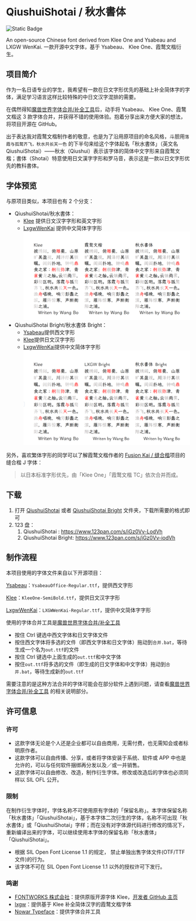 # QiushuiShotai / 秋水書体

![Static Badge](https://img.shields.io/badge/style-markdownlint-blue)

An open-source Chinese font derived from Klee One and Ysabeau and LXGW WenKai. 一款开源中文字体，基于 Ysabeau、 Klee
One、霞鹜文楷衍生。

## 项目简介

作为一名日语专业的学生，我希望有一款在日文字形优先的基础上补全简体字的字体，满足学习语言这样比较特殊的中日文汉字混排的需要。

在偶然得知[魔兽世界字体合并/补全工具](https://github.com/nowar-fonts/Warcraft-Font-Merger)后，动手将 Ysabeau、 Klee
One、霞鹜文楷这 3 款字体合并，并获得不错的使用体验。抱着分享出来方便大家的想法，将项目开源在 GitHub。

出于表达我对霞鹜文楷制作者的敬意，也是为了沿用原项目的命名风格，斗胆用`落霞与孤鹜齐飞，秋水共长天一色`
的下半句来给这个字体起名「秋水書体」（英文名
QiushuiShotai）——秋水（Qiushui）表示该字体的简体中文字形来自霞鹜文楷；書体（Shotai）特意使用日文漢字字形和罗马音，表示这是一款以日文字形优先的教科書体。

## 字体预览

与原项目类似，本项目也有 2 个分支：

- QiushuiShotai/秋水書体：
  - [Klee](https://github.com/fontworks-fonts/Klee) 提供日文汉字字形和英文字形
  - [LxgwWenKai](https://github.com/lxgw/LxgwWenKai) 提供中文简体字字形
    ![|500](documentation/preview-QiushuiShotai.png)
- QiushuiShotai Bright/秋水書体 Bright：
  - [Ysabeau](https://github.com/CatharsisFonts/Ysabeau)提供西文字形
  - [Klee](https://github.com/fontworks-fonts/Klee)提供日文汉字字形
  - [LxgwWenKai](https://github.com/lxgw/LxgwWenKai)提供中文简体字字形
    ![|500](documentation/preview-QiushuiShotai%20Bright.png)

另外，喜欢繁体字形的同学可以了解霞鹜文楷作者的 [Fusion Kai / 缝合楷](https://github.com/lxgw/FusionKai)项目的缝合楷 J 字体：

> 以日本标准字形优先，由「Klee One」「霞鹜文楷 TC」依次合并而成。

## 下载

1. 打开 [QiushuiShotai](QiushuiShotai) 或者 [QiushuiShotai Bright](QiushuiShotai%20Bright) 文件夹，下载所需要的格式即可
2. 123 盘：
   1. QiushuiShotai : <https://www.123pan.com/s/iGz0Vv-LodVh>
   2. QiushuiShotai Bright: <https://www.123pan.com/s/iGz0Vv-iodVh>

## 制作流程

本项目使用的字体文件来自以下开源项目：

[Ysabeau](https://github.com/CatharsisFonts/Ysabeau)：`YsabeauOffice-Regular.ttf`，提供西文字形

[Klee](https://github.com/fontworks-fonts/Klee)：`KleeOne-SemiBold.ttf`，提供日文汉字字形

[LxgwWenKai](https://github.com/lxgw/LxgwWenKai)：`LXGWWenKai-Regular.ttf`，提供中文简体字字形

使用的字体合并工具是[魔兽世界字体合并/补全工具](https://github.com/nowar-fonts/Warcraft-Font-Merger)

- 按住 Ctrl 键选中西文字体和日文字体文件
- 按住西文字体将多选的文件（即西文字体和日文字体）拖动到`合并.bat`，等待生成一个名为`out.ttf`的文件
- 按住 Ctrl 键选中上面生成的`out.ttf`和中文字体
- 按住`out.ttf`将多选的文件（即生成的日文字体和中文字体）拖动到`合并.bat`，等待生成新的`out.ttf`

需要注意的是这种方法合并的字体可能会在部分软件上遇到问题，请查看[魔兽世界字体合并/补全工具](https://github.com/nowar-fonts/Warcraft-Font-Merger) 的相关说明部分。

## 许可信息

### 许可

- 这款字体无论是个人还是企业都可以自由商用，无需付费，也无需知会或者标明原作者。
- 这款字体可以自由传播、分享，或者将字体安装于系统、软件或 APP 中也是允许的，可以与任何软件捆绑再分发以及／或一并销售。
- 这款字体可以自由修改、改造，制作衍生字体。修改或改造后的字体也必须同样以 SIL OFL 公开。

### 限制

在制作衍生字体时，字体名称不可使用原有字体的「保留名称」。本字体保留名称「秋水書体」「QiushuiShotai」，基于本字体二次衍生的字体，名称不可出现「秋水書体」或「QiushuiShotai」字样；而在没有对字体源代码进行修改的情况下，重新编译出来的字体，可以继续使用本字体的保留名称「秋水書体」「QiushuiShotai」。

- 根据 SIL Open Font License 1.1 的规定， 禁止单独出售字体文件(OTF/TTF 文件)的行为。
- 该字体不可在 SIL Open Font License 1.1 以外的授权许可下发行。

### 鸣谢

- [FONTWORKS 株式会社](http://fontworks.co.jp/)：提供原版开源字体
  Klee，[开发者 GitHub 主页](https://github.com/fontworks-fonts/)
- [lxgw](https://github.com/lxgw)：提供基于 Klee 补全简体汉字的霞鹜文楷字体
- [Nowar Typeface](https://github.com/nowar-fonts)：提供字体合并工具
